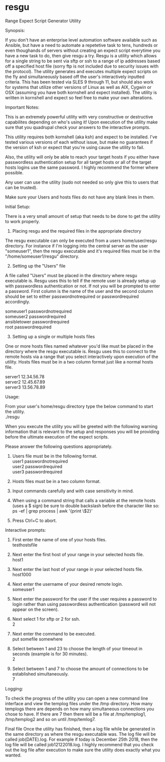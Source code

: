 # resgu

Range Expect Script Generator Utility
                                                                                                                                                                                                                                
Synopsis:

If you don't have an enterprise level automation software available such as Ansible, but have a need to automate a repetetive task to tens, hundreds or even thoughands of servers without creating an expect script everytime you have a new task to do, then give resgu a try. Resgu is a utility which allows for a single string to be sent via sftp or ssh to a range of ip addresses based off a specified host file (sorry ftp is not included due to security issues with the protocol). The utility generates and executes multiple expect scripts on the fly and simultaneously based off the user's interactively inputted criteria. This has been tested via SLES 9 through 11, but should also work for systems that utilize other versions of Linux as well as AIX, Cygwin or OSX (assuming you have both kornshell and expect installed). The utility is written in kornshell and expect so feel free to make your own alterations.
                                                                                                                                          

Important Notes: 

This is an extremely powerful utility with very constructive or destructive capabilites depending on who's using it! Upon execution of the utility make sure that you quadrupal check your answers to the interactive prompts.

This utility requires both kornshell (aka ksh) and expect to be installed. I've tested various versions of each without issue, but make no guarantees if the version of ksh or expect that you're using cause the utility to fail. 

Also, the utility will only be able to reach your target hosts if you either have passwordless authentication setup for all target hosts or all of the target hosts logins use the same password. I highly recommend the former where possible.

Any user can use the utility (sudo not needed so only give this to users that can be trusted).

Make sure your Users and hosts files do not have any blank lines in them.
                                                                                                                                                                                                                                                                                                                                                                                                    
Initial Setup:

There is a very small amount of setup that needs to be done to get the utility to work properly.

1. Placing resgu and the required files in the appropriate directory

The resgu executable can only be executed from a users home/user/resgu directory. For instance if I'm logging into the central server as the user "someuser1", then the resgu executable and it's required files must be in the "/home/someuser1/resgu" directory.

2. Setting up the "Users" file

A file called "Users" must be placed in the directory where resgu executable is. Resgu uses this to tell if the remote user is already setup up with passwordless authentication or not. If not you will be prompted to enter a password. First column is the name of the user and the second column should be set to either passwordnotrequired or passwordrequired accordingly.                  

someuser1 passwordnotrequired                                                                                                   
someuser2 passwordrequired                                                                                                       
ansibletower passwordrequired                                                                                                   
root passwordrequired                                                                                                           

3. Setting up a single or multiple hosts files

One or more hosts files named whatever you'd like must be placed in the directory where the resgu executable is. Resgu uses this to connect to the remote hosts via a range that you select interactively upon execution of the utility. Hosts files must be in a two column format just like a normal hosts file. 

server1 12.34.56.78                                                                                                             
server2 12.45.67.89                                                                                                             
server3 13.56.78.89
                                                                                                                                                                                                                                                                     
Usage:

From your user's home/resgu directory type the below command to start the utility.                                             
./resgu

When you execute the utility you will be greeted with the following warning information that is relevant to the setup and responses you will be providing before the ultimate execution of the expect scripts.

Please answer the following questions appropriately.

1. Users file must be in the following format.                                                                                                                                                                                                                     
user1  passwordnotrequired                                                                                                         
user2  passwordrequired                                                                                                              
user3  passwordrequired                                                                                                                

2. Hosts files must be in a two column format.

3. Input commands carefully and with case sensitivity in mind.

4. When using a command string that calls a variable at the remote hosts (uses a \$ sign) be sure to double backslash before the character like so:
ps -ef | grep process | awk '{print \\$2}'

5. Press Ctrl+C to abort.
                                                                                                                                                                                                                                                                  
Interactive prompts:

1. First enter the name of one of your hosts files.                                                                             
testhostsfile

2. Next enter the first host of your range in your selected hosts file.                                                         
host1

3. Next enter the last host of your range in your selected hosts file.                                                         
host1000

4. Next enter the username of your desired remote login.                                                                        
someuser1

5. Next enter the password for the user if the user requires a password to login rather than using passwordless authentication (password will not appear on the screen).

6. Next select 1 for sftp or 2 for ssh.                                                                                                                                
2

7. Next enter the command to be executed.                                                                                       
put somefile somewhere

8. Select between 1 and 23 to choose the length of your timeout in seconds (example is for 30 minutes).                                                    
2

9. Select between 1 and 7 to choose the amount of connections to be established simultaneously.                                  
7

Logging: 

To check the progress of the utility you can open a new command line interface and view the templog files under the /tmp directory. How many templogs there are depends on how many simultaneous connections you chose to have. If there are 7 then there will be a file at /tmp/templog1, /tmp/templog2 and so on until /tmp/temlog7.

Final file
Once the utility has finished, then a log file while be generated in the same directory as where the resgu executable was. The log file will be called job(DATE).log. For example if today is December 25th 2018, then the log file will be called job12122018.log. I highly recommend that you check out the log file after execution to make sure the utility does exactly what you wanted.
